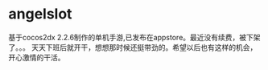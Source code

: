 # angelslot
基于cocos2dx 2.2.6制作的单机手游,已发布在appstore。最近没有续费，被下架了。。。
天天下班后就开干，想想那时候还挺带劲的。希望以后也有这样的机会，开心激情的干活。
